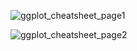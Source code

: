 ![ggplot_cheatsheet_page1](https://kekoziar.github.io/cheatsheets/img/ggplot2_data-visualization-2-1_Page_1.png)

![ggplot_cheatsheet_page2](https://kekoziar.github.io/cheatsheets/img/ggplot2_data-visualization-2-1_Page_2.png)
